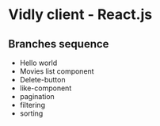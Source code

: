 # Vidly client - React.js

## Branches sequence
- Hello world
- Movies list component
- Delete-button
- like-component
- pagination
- filtering
- sorting
